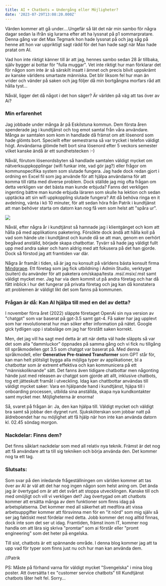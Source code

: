 ```yaml
---
title: AI + Chatbots = Undergång eller Möjligheter?
date: '2023-07-29T13:08:20.000Z'
---
```


Värden kommer att gå under....Ungefär så lät det när min sambo för några dagar sedan la ifrån sig lurarna efter att ha lyssnat på p1 sommarpratare. Denna gång var det Max Tegmark hon hade lyssnat på och jag såg på henne att hon var uppriktigt sagt rädd för det han hade sagt när Max hade pratat om AI.

Vad hon inte riktigt känner till är att jag, hennes sambo sedan 28 år tillbaka, själv bygger ai bottar för "fulla muggar". Vet inte riktigt hur man förklarar det för någon som inte är så särskilt insatt i ämnet och precis blivit uppskrämt av kanske världens smartaste människa. Det blir liksom fel hur man än vrider och vänder på saken och jag följer då min bortgångna morfars råd att hålla tyst...

Nåväl, ligger det då något i det hon säger? Är världen på väg att tas över av Ai? 

### Min erfarenhet

Jag jobbade under många år på Eskilstuna kommun. Dem första åren spenderade jag i kundtjänst och tog emot samtal från våra användare. Många av samtalen som kom in handlade då främst om att lösenord som hade glömts bort. Speciellt efter semestrarna så var trycket i telefon väldigt högt. Användarna glömde helt bort sina lösenord efter 5 veckors semester vilket kanske ändå är ett sundhetstecken :-)

Nåväl, förutom lösenordsbyten så handlade samtalen väldigt mycket om nätverksuppkopplingar (wifi funkar inte, vad gör jag?) eller frågor om kommunspecifika system som slutade fungera. Jag hade dock redan gjort i ordning en Excel fil som jag använde för att hjälpa användarna för att komma till rätta med diverse problem. Dock ställde jag mig ofta frågan om detta verkligen var det bästa man kunde erbjuda? Fanns det verkligen ingenting bättre man kunde erbjuda läraren som skulle ha lektion och sedan upptäcka att sin wifi uppkoppling slutade fungera? Att då behöva ringa en it avdelning, vänta i kö 10 minuter, för att sedan höra från Patrik i kundtjänst att man behöver starta om datorn kan nog få vem som helst att "spåra ur".

![](/images/DreamShaper_v7_A_30_year_old_teacher_woman_sitting_in_from_of_0.jpg)

Nåväl, efter några år i kundtjänst så hamnade jag i klientgänget och kom att hålla på med applikations paketering. Försökte dock ändå att hålla koll på vad som hände ute i kundtjänst och kunde då se att man, genom en oerhört begåvad anställd, började skapa chatbottar. Tyvärr så hade jag väldigt fullt upp med andra saker och hann aldrig med att fokusera på det han gjorde. Dock så förstod jag att framtiden var där.

Några år framåt i tiden, så är jag nu konsult på världens bästa konsult firma [Mindgrape](https://mindgrape.se/ "Mindgrape"). Ett företag som jag fick utbildning i Admin Studio, verktyget (suiten) du använder för att paketera om/skapa/testa .msi/.msix/.mst samt väldigt mycket mer. Jag har via dem kommit ut på andra företag och har då fått inblick i hur det fungerar på privata företag och jag kan då konstatera att problemen är väldigt likt det som fanns på kommunen.

### Frågan är då: Kan AI hjälpa till med en del av detta?

I november förra året (2022) släppte företaget OpenAi sin nya version av "chatgpt" som var baserat på gpt-3.5 samt gpt-4. Få saker har jag upplevt som har revolutionerat hur man söker efter information på nätet. Google gick tydligen upp i stabsläge om jag har förstått saken korrekt.

Men, det jag vill ha sagt med detta är att när detta väl hade släppts så var det som alla "dammluckor" öppnades på samma gång och vi fick nu tillgång till språkmodellen gpt 3.5 som chatgpt var baserat på. Med denna språkmodell, eller **Generative Pre-trained Transformer** som GPT står för, kan man helt plötsligt bygga alla möjliga typer av applikationer, bl a chatbottar som är extremt effektiva och kan kommunicera på ett "människoliknande" sätt. Det fanns även tidigare chatbottar men någonting hände just med releasen av chatgpt som gjorde att allt, inklusive chatbots, tog ett jätteskutt framåt i utveckling. Idag kan chattbottar användas till väldigt mycket saker: Vara en hjälpande hand i kundtjänst, hjäpa till i onboarding processen, utbilda sina anställda, skapa nya kundkontakter samt mycket mer. Möjligheterna är enorma!

Så, svaret på frågan är: Ja, den kan hjälpa till. Väldigt mycket och väldigt bra samt så jobbar den dygnet runt. Sjuksköterskan som jobbar natt på äldreboendet har nu möjlighet att få hjälp när hon inte kan använda datorn kl. 02.45 söndag morgon.

### Nackdelar: Finns dem?

Det finns såklart nackdelar som med all relativ nya teknik. Främst är det nog att få användare att ta till sig tekniken och börja använda den. Det kommer nog ta ett tag.

### **Slutsats**:

Som svar på den inledande frågeställningen om världen kommer att tas över av AI är väl att det har nog ingen någon som helst aning om. Det ända jag är övertygad om är att det svårt att stoppa utvecklingen. Kanske till och med omöjligt och vill vi verkligen det? 
Jag övertygad om att chatbots kommer att ersätta många av dem funktioner som finns idag på arbetsplatserna. Det kommer med all säkerhet att medföra att vissa arbetsuppgifter kommer att försvinna men för en "it nörd" som mig själv så ser jag faktiskt mest fördelar med detta. Jobb kommer det nog alltid finnas, dock inte som det ser ut idag. Framtiden, främst inom IT, kommer nog handla om att lära sig skriva "promtar" som ai förstår eller "promt engineering" som det heter på engelska.

Till sist, chatbots är ett spännande område. I denna blog kommer jag att ta upp vad för typer som finns just nu och hur man kan använda dem.

//Patrik

PS: Måste på förhand varna för väldigt mycket "Svengelska" i mina blog poster. Att översätta t ex "customer service chatbots" till Kundtjänst chatbots låter helt fel. Sorry...
